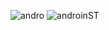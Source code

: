 ![andro](https://github.com/user-attachments/assets/8beb0bba-b775-4bc1-8134-ae4cf96b7b1c)
![androinST](https://github.com/user-attachments/assets/02dacb89-bc45-4432-ab15-b0257626a72f)
